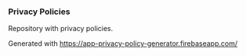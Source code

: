 ### Privacy Policies

Repository with privacy policies.

Generated with https://app-privacy-policy-generator.firebaseapp.com/
